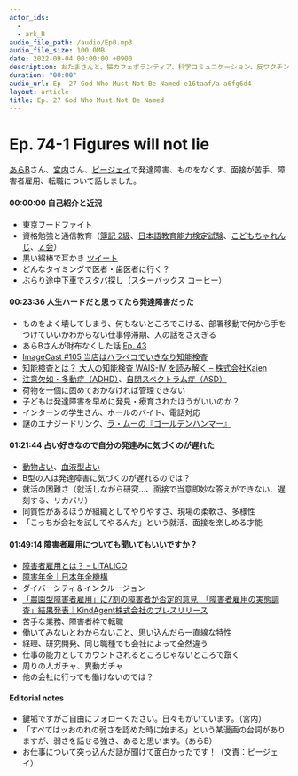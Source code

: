```yaml
---
actor_ids:
  - 
  - ark_B
audio_file_path: /audio/Ep0.mp3
audio_file_size: 100.0MB
date: 2022-09-04 00:00:00 +0900
description: おたまさんと、猫カフェボランティア、科学コミュニケーション、反ワクチン監視、ドラえもん、絶滅動物は蘇らせるべきか、ミッドサマー、保護猫のススメなどについて話しました。
duration: "00:00"
audio_url: Ep--27-God-Who-Must-Not-Be-Named-e16taaf/a-a6fg6d4
layout: article
title: Ep. 27 God Who Must Not Be Named
---
```


# **Ep. 74-1 Figures will not lie**

[あらB](https://twitter.com/ark_B)さん、[宮内](https://twitter.com/miyauchi_it)さん、[ピージェイ](https://twitter.com/xiPJ)で発達障害、ものをなくす、面接が苦手、障害者雇用、転職について話しました。

#### 00:00:00 自己紹介と近況

* 東京フードファイト
* 資格勉強と通信教育（[簿記 2級](https://kentei.ne.jp/bookkeeping/class2)、[日本語教育能力検定試験](http://jees.or.jp/jltct/)、[こどもちゃれんじ](https://www2.shimajiro.co.jp/)、[Ｚ会](https://zkai.co.jp/)）
* 黒い綿棒で耳かき [ツイート](https://twitter.com/xiPJ/status/1577652571283415047)
* どんなタイミングで医者・歯医者に行く？
* ぶらり途中下車でスタバ探し（[スターバックス コーヒー](https://store.starbucks.co.jp/)）

#### 00:23:36 人生ハードだと思ってたら発達障害だった

* ものをよく壊してしまう、何もないところでこける、部署移動で何から手をつけていいかわからない仕事停滞期、人の話をさえぎる
* あらBさんが財布なくした話 [Ep. 43](https://anchor.fm/arkbfm/episodes/Ep--43-Piijey-loves-themself-e1bu41c/a-a74f3rt)
* [ImageCast #105 当店はハラペコでいきなり知能検査](https://anchor.fm/image-cast/episodes/105-e1ouf1g/a-a8lben2)
* [知能検査とは？ 大人の知能検査 WAIS-Ⅳ を読み解く – 株式会社Kaien](https://kaien-lab.com/faq/2-faq-diagnosis/wais-iv/)
* [注意欠如・多動症（ADHD）](https://msdmanuals.com/ja-jp/%E3%83%9B%E3%83%BC%E3%83%A0/23-%E5%B0%8F%E5%85%90%E3%81%AE%E5%81%A5%E5%BA%B7%E4%B8%8A%E3%81%AE%E5%95%8F%E9%A1%8C/%E5%AD%A6%E7%BF%92%E9%9A%9C%E5%AE%B3%E3%81%A8%E7%99%BA%E9%81%94%E9%9A%9C%E5%AE%B3/%E6%B3%A8%E6%84%8F%E6%AC%A0%E5%A6%82-%E5%A4%9A%E5%8B%95%E7%97%87-adhd?query=adhd)、[自閉スペクトラム症（ASD）](https://msdmanuals.com/ja-jp/%E3%83%9B%E3%83%BC%E3%83%A0/23-%E5%B0%8F%E5%85%90%E3%81%AE%E5%81%A5%E5%BA%B7%E4%B8%8A%E3%81%AE%E5%95%8F%E9%A1%8C/%E5%AD%A6%E7%BF%92%E9%9A%9C%E5%AE%B3%E3%81%A8%E7%99%BA%E9%81%94%E9%9A%9C%E5%AE%B3/%E8%87%AA%E9%96%89%E3%82%B9%E3%83%9A%E3%82%AF%E3%83%88%E3%83%A9%E3%83%A0%E7%97%87)
* 荷物を一個に固めておかなければ管理できない
* 子どもは発達障害を早めに発見・療育されたほうがいいのか？
* インターンの学生さん、ホールのバイト、電話対応
* 謎のエナジードリンク、[ラ・ムーの『ゴールデンハンマー』](https://rocketnews24.com/2021/05/06/1483487/)

#### 01:21:44 占い好きなので自分の発達みに気づくのが遅れた

* [動物占い](https://marisol.hpplus.jp/fortune/animal)、[血液型占い](https://ja.wikipedia.org/wiki/%E8%A1%80%E6%B6%B2%E5%9E%8B%E5%8D%A0%E3%81%84)
* B型の人は発達障害に気づくのが遅れるのでは？
* 就活の困難さ（就活しながら研究…、面接で当意即妙な答えができない、遅刻する、リカバリ）
* 同質性があるほうが組織としてやりやすさ、現場の柔軟さ、多様性
* 「こっちが会社を試してやるんだ」という就活、面接を楽しめる才能

#### 01:49:14 障害者雇用についても聞いてもいいですか？

* [障害者雇用とは？ – LITALICO](https://works.litalico.jp/column/system/001/)
* [障害年金｜日本年金機構](https://nenkin.go.jp/service/jukyu/shougainenkin/jukyu-yoken/20150401-01.html)
* ダイバーシティ＆インクルージョン
* [「農園型障害者雇用」に7割の障害者が否定的意見　「障害者雇用の実態調査」結果発表｜KindAgent株式会社のプレスリリース](https://prtimes.jp/main/html/rd/p/000000007.000096586.html)
* 苦手な業務、障害者枠で転職
* 働いてみないとわからないこと、思い込んだら一直線な特性
* 経理、研究開発、同じ職種でも会社によって全然違う
* 仕事の能力としてカウントされるところじゃないところで躓く
* 周りの人ガチャ、異動ガチャ
* 他の会社に行っても働けないのでは？

#### Editorial notes

* 鍵垢ですがご自由にフォローください。日々もがいています。（宮内）
* 「すべてはッおのれの弱さを認めた時に始まる」という某漫画の台詞がありますが、弱さを話せる強さ、あると思います。（あらB）
* お仕事について突っ込んだ話が聞けて面白かったです！（文責：ピージェイ）